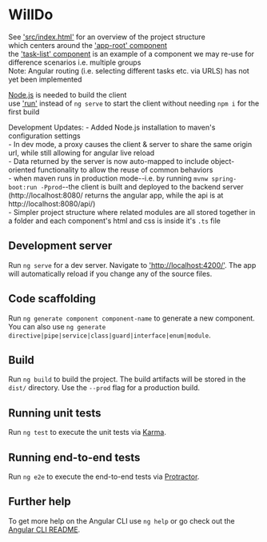 # WillDo

See ['src/index.html'](src/index.html) for an overview of the project structure  
which centers around the ['app-root' component](src/app/app.component.ts)  
the ['task-list' component](src/app/tasks/task-list.component.ts) is an example of a component we may re-use for difference scenarios i.e. multiple groups  
Note: Angular routing (i.e. selecting different tasks etc. via URLS) has not yet been implemented  

[Node.js](https://nodejs.org/en/download/) is needed to build the client   
use ['run'](run) instead of `ng serve` to start the client without needing `npm i` for the first build  

Development Updates:
	- Added Node.js installation to maven's configuration settings  
	- In dev mode, a proxy causes the client & server to share the same origin url, while still allowing for angular live reload  
	- Data returned by the server is now auto-mapped to include object-oriented functionality to allow the reuse of common behaviors  
	- when maven runs in production mode--i.e. by running `mvnw spring-boot:run -Pprod`--the client is built and deployed to the backend server  
		(http://localhost:8080/ returns the angular app, while the api is at http://localhost:8080/api/)  
	- Simpler project structure where related modules are all stored together in a folder and each component's html and css is inside it's `.ts` file  


## Development server

Run `ng serve` for a dev server. Navigate to ['http://localhost:4200/'](http://localhost:4200/). The app will automatically reload if you change any of the source files.

## Code scaffolding

Run `ng generate component component-name` to generate a new component. You can also use `ng generate directive|pipe|service|class|guard|interface|enum|module`.

## Build

Run `ng build` to build the project. The build artifacts will be stored in the `dist/` directory. Use the `--prod` flag for a production build.

## Running unit tests

Run `ng test` to execute the unit tests via [Karma](https://karma-runner.github.io).

## Running end-to-end tests

Run `ng e2e` to execute the end-to-end tests via [Protractor](http://www.protractortest.org/).

## Further help

To get more help on the Angular CLI use `ng help` or go check out the [Angular CLI README](https://github.com/angular/angular-cli/blob/master/README.md).
